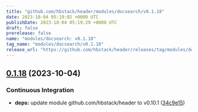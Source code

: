 ```yaml
---
title: "github.com/hbstack/header/modules/docsearch/v0.1.18"
date: 2023-10-04 05:19:02 +0000 UTC
publishDate: 2023-10-04 05:19:29 +0000 UTC
draft: false
prerelease: false
name: "modules/docsearch: v0.1.18"
tag_name: "modules/docsearch/v0.1.18"
release_url: "https://github.com/hbstack/header/releases/tag/modules/docsearch/v0.1.18"
---
```


## [0.1.18](https://github.com/hbstack/header/compare/modules/docsearch/v0.1.17...modules/docsearch/v0.1.18) (2023-10-04)


### Continuous Integration

* **deps:** update module github.com/hbstack/header to v0.10.1 ([34c9e15](https://github.com/hbstack/header/commit/34c9e151de2b8637149f116fc38f3181051006bb))
